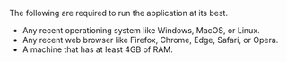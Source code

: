 The following are required to run the application at its best.
- Any recent operationing system like Windows, MacOS, or Linux.
- Any recent web browser like Firefox, Chrome, Edge, Safari, or Opera.
- A machine that has at least 4GB of RAM.